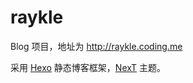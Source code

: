 # raykle

Blog 项目，地址为 http://raykle.coding.me

采用 [Hexo](https://hexo.io/) 静态博客框架，[NexT](https://github.com/iissnan/hexo-theme-next) 主题。
